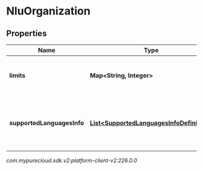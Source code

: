 # NluOrganization


## Properties

| Name | Type | Description | Notes |
| ------------ | ------------- | ------------- | ------------- |
| **limits** | **Map&lt;String, Integer&gt;** | The NLU limits defined for this Organization |  [optional] |
| **supportedLanguagesInfo** | [**List&lt;SupportedLanguagesInfoDefinition&gt;**](SupportedLanguagesInfoDefinition) | The list of Supported features for each languages for this Organization |  [optional] |




_com.mypurecloud.sdk.v2:platform-client-v2:226.0.0_

